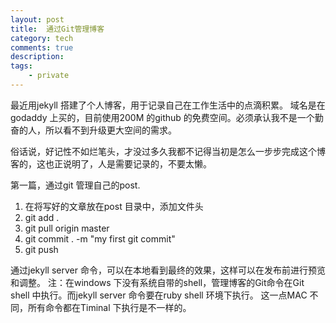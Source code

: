 ```yaml
---
layout: post
title:  通过Git管理博客 
category: tech 
comments: true
description: 
tags:
    - private 
---
```



最近用jekyll 搭建了个人博客，用于记录自己在工作生活中的点滴积累。
域名是在godaddy 上买的，目前使用200M 的github 的免费空间。必须承认我不是一个勤奋的人，所以看不到升级更大空间的需求。

俗话说，好记性不如烂笔头，才没过多久我都不记得当初是怎么一步步完成这个博客的，这也正说明了，人是需要记录的，不要太懒。

第一篇，通过git 管理自己的post.

1. 在将写好的文章放在post 目录中，添加文件头
2. git add .
3. git pull origin master 
4. git commit . -m "my first git commit"
5. git push

通过jekyll server 命令，可以在本地看到最终的效果，这样可以在发布前进行预览和调整。
注：在windows 下没有系统自带的shell，管理博客的Git命令在Git shell 中执行。而jekyll server 命令要在ruby shell 环境下执行。
这一点MAC 不同，所有命令都在Timinal 下执行是不一样的。
